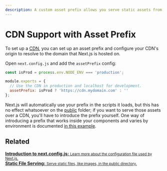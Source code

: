 ```yaml
---
description: A custom asset prefix allows you serve static assets from a CDN. Learn more about it here.
---
```


# CDN Support with Asset Prefix

To set up a [CDN](https://en.wikipedia.org/wiki/Content_delivery_network), you can set up an asset prefix and configure your CDN's origin to resolve to the domain that Next.js is hosted on.

Open `next.config.js` and add the `assetPrefix` config:

```js
const isProd = process.env.NODE_ENV === 'production';

module.exports = {
  // Use the CDN in production and localhost for development.
  assetPrefix: isProd ? 'https://cdn.mydomain.com' : ''
};
```

Next.js will automatically use your prefix in the scripts it loads, but this has no effect whatsoever on the [public](/docs/basic-features/static-file-serving.md) folder; if you want to serve those assets over a CDN, you'll have to introduce the prefix yourself. One way of introducing a prefix that works inside your components and varies by environment is documented [in this example](https://github.com/zeit/next.js/tree/canary/examples/with-universal-configuration-build-time).

## Related

<div class="card">
  <a href="/docs/api-reference/next.config.js/introduction.md">
    <b>Introduction to next.config.js:</b>
    <small>Learn more about the configuration file used by Next.js.</small>
  </a>
</div>

<div class="card">
  <a href="/docs/basic-features/static-file-serving.md">
    <b>Static File Serving:</b>
    <small>Serve static files, like images, in the public directory.</small>
  </a>
</div>
